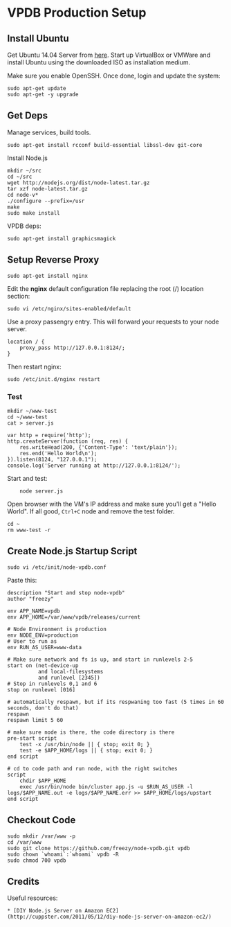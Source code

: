 # VPDB Production Setup

## Install Ubuntu

Get Ubuntu 14.04 Server from [here](http://www.ubuntu.com/download/server). Start up 
VirtualBox or VMWare and install Ubuntu using the downloaded ISO as installation
medium.

Make sure you enable OpenSSH. Once done, login and update the system:

	sudo apt-get update
	sudo apt-get -y upgrade

## Get Deps

Manage services, build tools.

	sudo apt-get install rcconf build-essential libssl-dev git-core
	
Install Node.js

	mkdir ~/src
	cd ~/src
	wget http://nodejs.org/dist/node-latest.tar.gz
	tar xzf node-latest.tar.gz
	cd node-v*
	./configure --prefix=/usr
	make
	sudo make install
	
VPDB deps:

	sudo apt-get install graphicsmagick

## Setup Reverse Proxy

	sudo apt-get install nginx
	
Edit the **nginx** default configuration file replacing the root (/) location section:

	sudo vi /etc/nginx/sites-enabled/default 

Use a proxy passengry entry. This will forward your requests to your node server.

	location / {
		proxy_pass http://127.0.0.1:8124/; 
	} 


Then restart nginx:

	sudo /etc/init.d/nginx restart
	
### Test

	mkdir ~/www-test
	cd ~/www-test
	cat > server.js
	
	var http = require('http');
	http.createServer(function (req, res) {
		res.writeHead(200, {'Content-Type': 'text/plain'});
		res.end('Hello World\n');
	}).listen(8124, "127.0.0.1");
	console.log('Server running at http://127.0.0.1:8124/');	
	
Start and test:

		node server.js
		
Open browser with the VM's IP address and make sure you'll get a "Hello World". If all good, 
``Ctrl+C`` node and remove the test folder.

	cd ~
	rm www-test -r

## Create Node.js Startup Script

	sudo vi /etc/init/node-vpdb.conf
	
Paste this:

```shell
description "Start and stop node-vpdb"
author "freezy"

env APP_NAME=vpdb
env APP_HOME=/var/www/vpdb/releases/current

# Node Environment is production
env NODE_ENV=production
# User to run as
env RUN_AS_USER=www-data

# Make sure network and fs is up, and start in runlevels 2-5
start on (net-device-up
          and local-filesystems
          and runlevel [2345])
# Stop in runlevels 0,1 and 6
stop on runlevel [016]

# automatically respawn, but if its respwaning too fast (5 times in 60 seconds, don't do that)
respawn
respawn limit 5 60

# make sure node is there, the code directory is there
pre-start script
    test -x /usr/bin/node || { stop; exit 0; }
    test -e $APP_HOME/logs || { stop; exit 0; }
end script
 
# cd to code path and run node, with the right switches
script
    chdir $APP_HOME
    exec /usr/bin/node bin/cluster app.js -u $RUN_AS_USER -l logs/$APP_NAME.out -e logs/$APP_NAME.err >> $APP_HOME/logs/upstart
end script
```


## Checkout Code

	sudo mkdir /var/www -p
	cd /var/www
	sudo git clone https://github.com/freezy/node-vpdb.git vpdb
	sudo chown `whoami`:`whoami` vpdb -R
	sudo chmod 700 vpdb
	
	
	
	



## Credits

Useful resources:

	* [DIY Node.js Server on Amazon EC2](http://cuppster.com/2011/05/12/diy-node-js-server-on-amazon-ec2/)
	
	